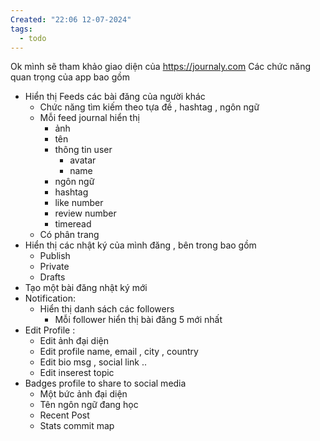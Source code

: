 ```yaml
---
Created: "22:06 12-07-2024"
tags:
  - todo
---
```


Ok mình sẽ tham khảo giao diện của https://journaly.com
Các chức năng quan trọng của app bao gồm 
- Hiển thị Feeds các bài đăng của người khác 
	- Chức năng tìm kiếm theo tựa đề , hashtag , ngôn ngữ
	- Mỗi feed journal hiển thị 
		- ảnh 
		- tên
		- thông tin user 
			- avatar 
			- name
		- ngôn ngữ
		- hashtag
		- like number
		- review number
		- timeread
	- Có phân trang
 - Hiển thị các nhật ký của mình đăng , bên trong bao gồm 
	- Publish 
	- Private 
	- Drafts 
- Tạo một bài đăng nhật ký mới
- Notification: 
	- Hiển thị danh sách các followers
		- Mỗi follower hiển thị bài đăng 5 mới nhất 
- Edit Profile :
	- Edit  ảnh đại diện
	- Edit profile name, email , city , country
	- Edit bio msg , social link ..
	- Edit inserest topic
- Badges profile to share to social media 
	- Một bức ảnh đại diện 
	- Tên ngôn ngữ đang học
	- Recent Post
	- Stats commit map